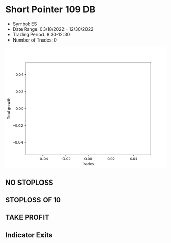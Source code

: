 # Short Pointer 109 DB 
- Symbol: ES
- Date Range: 03/18/2022 - 12/30/2022
- Trading Period: 8:30-12:30
- Number of Trades: 0

![Plot](ShortPointer109DBES.png)
## NO STOPLOSS













## STOPLOSS OF 10













## TAKE PROFIT











## Indicator Exits
